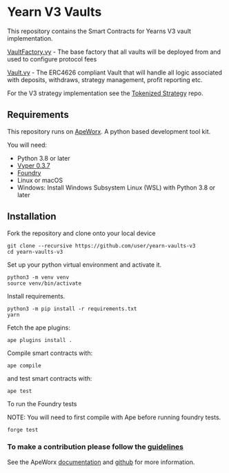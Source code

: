 # Yearn V3 Vaults

This repository contains the Smart Contracts for Yearns V3 vault implementation.

[VaultFactory.vy](contracts/VaultFactory.vy) - The base factory that all vaults will be deployed from and used to configure protocol fees

[Vault.vy](contracts/VaultV3.vy) - The ERC4626 compliant Vault that will handle all logic associated with deposits, withdraws, strategy management, profit reporting etc.

For the V3 strategy implementation see the [Tokenized Strategy](https://github.com/yearn/tokenized-strategy) repo.

## Requirements

This repository runs on [ApeWorx](https://www.apeworx.io/). A python based development tool kit.

You will need:
 - Python 3.8 or later
 - [Vyper 0.3.7](https://docs.vyperlang.org/en/stable/installing-vyper.html)
 - [Foundry](https://book.getfoundry.sh/getting-started/installation)
 - Linux or macOS
 - Windows: Install Windows Subsystem Linux (WSL) with Python 3.8 or later

## Installation

Fork the repository and clone onto your local device 

```
git clone --recursive https://github.com/user/yearn-vaults-v3
cd yearn-vaults-v3
```

Set up your python virtual environment and activate it.

```
python3 -m venv venv
source venv/bin/activate
```

Install requirements.

```
python3 -m pip install -r requirements.txt
yarn
```

Fetch the ape plugins:

```
ape plugins install .
```

Compile smart contracts with:

```
ape compile
```

and test smart contracts with:

```
ape test
```

To run the Foundry tests
 
NOTE: You will need to first compile with Ape before running foundry tests.
```
forge test
```


### To make a contribution please follow the [guidelines](https://github.com/yearn/yearn-vaults-v3/bloc/master/CONTRIBUTING.md)

See the ApeWorx [documentation](https://docs.apeworx.io/ape/stable/) and [github](https://github.com/ApeWorX/ape) for more information.

